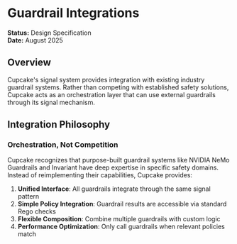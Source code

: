 # Guardrail Integrations

**Status:** Design Specification  
**Date:** August 2025

## Overview

Cupcake's signal system provides integration with existing industry guardrail systems. Rather than competing with established safety solutions, Cupcake acts as an orchestration layer that can use external guardrails through its signal mechanism.

## Integration Philosophy

### Orchestration, Not Competition

Cupcake recognizes that purpose-built guardrail systems like NVIDIA NeMo Guardrails and Invariant have deep expertise in specific safety domains. Instead of reimplementing their capabilities, Cupcake provides:

1. **Unified Interface**: All guardrails integrate through the same signal pattern
2. **Simple Policy Integration**: Guardrail results are accessible via standard Rego checks
3. **Flexible Composition**: Combine multiple guardrails with custom logic
4. **Performance Optimization**: Only call guardrails when relevant policies match
